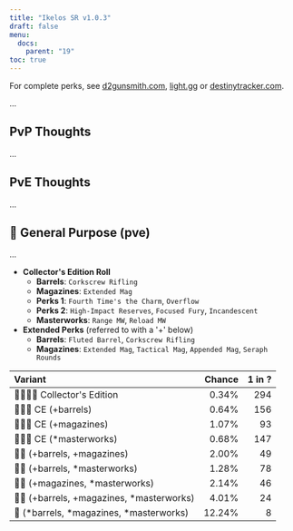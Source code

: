 ```yaml
---
title: "Ikelos SR v1.0.3"
draft: false
menu:
  docs:
    parent: "19"
toc: true
---
```


For complete perks, see [d2gunsmith.com](https://d2gunsmith.com/w/2302346155), [light.gg](https://www.light.gg/db/items/2302346155) or [destinytracker.com](https://destinytracker.com/destiny-2/db/items/2302346155).

...

## PvP Thoughts

...

## PvE Thoughts

...

## 👾 General Purpose (pve)

...

* **Collector's Edition Roll**
  * **Barrels**: `Corkscrew Rifling`
  * **Magazines**: `Extended Mag`
  * **Perks 1**: `Fourth Time's the Charm`, `Overflow`
  * **Perks 2**: `High-Impact Reserves`, `Focused Fury`, `Incandescent`
  * **Masterworks**: `Range MW`, `Reload MW`
* **Extended Perks** (referred to with a '+' below)
  * **Barrels**: `Fluted Barrel`, `Corkscrew Rifling`
  * **Magazines**: `Extended Mag`, `Tactical Mag`, `Appended Mag`, `Seraph Rounds`

| Variant | Chance | 1 in ? |
|:-|-:|-:|
| 👾👾👾🌟 Collector's Edition | 0.34% | 294 |
| 👾👾👾 CE (+barrels) | 0.64% | 156 |
| 👾👾👾 CE (+magazines) | 1.07% | 93 |
| 👾👾👾 CE (*masterworks) | 0.68% | 147 |
| 👾👾 (+barrels, +magazines) | 2.00% | 49 |
| 👾👾 (+barrels, *masterworks) | 1.28% | 78 |
| 👾👾 (+magazines, *masterworks) | 2.14% | 46 |
| 👾👾 (+barrels, +magazines, *masterworks) | 4.01% | 24 |
| 👾 (*barrels, *magazines, *masterworks) | 12.24% | 8 |
